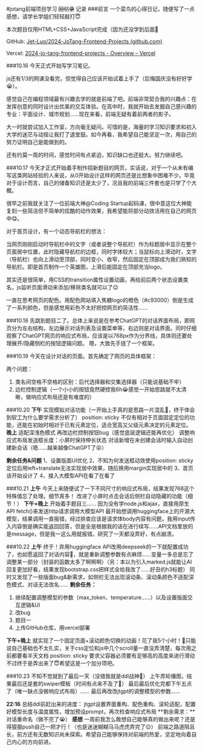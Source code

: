 #jotang前端项目学习 ~~回忆录~~ 记录
###前言
一个菜鸟的心得日记，随便写了一点感想，请学长学姐们轻轻敲打😇

本次题目仅用HTML+CSS+JavaScript完成（因为还没学到后面🫠

GitHub: [Jet-Luo/2024-JoTang-Frontend-Projects (github.com)](https://github.com/Jet-Luo/2024-JoTang-Frontend-Projects)

Vercel: [2024-jo-tang-frontend-projects - Overview – Vercel](https://vercel.com/jet-luos-projects-a68aa9ee/2024-jo-tang-frontend-projects)

###10.16
今天正式开始写学习笔记。

js还有1/3的网课没看完，但觉得自己应该开始试着上手了（后悔国庆没有好好学😭）。

感觉自己在编程领域最有兴趣去学的就是前端了吧。前端非常契合我的兴趣点：在发挥创意的同时设计出优美的交互体验。在高中时，我就开始去发掘自己感兴趣的专业：平面设计、城市规划……现在来看，前端无疑有着前两者的影子。

大一时就尝试加入工作室，方向毫无疑问。可惜的是，海量的学习知识要求和初入大学的迷茫与动摇让我打了退堂鼓。如今再看，我希望自己能坚定一次，用自己的努力证明自己是能做到的。

还有约莫一周的时间，感觉时间有点紧迫，知识缺口也还挺大。努力继续吧。

###10.17
今天才正式开始着手制作招新题目的网页，实话说，对于一个从未有编写这类网站经验的人来说，从0开始设计这样的网页还是比想象中困难不少。毕竟对于设计而言，自己的储备知识还是太少了，况且我的前端三件套也是只学了个大概。

很早之前我就关注了一位前端大神@Coding Startup起码课，很中意这位大神能复刻一些简洁但不简单的炫酷的动作效果，我希望能将部分动效活用在自己的网页中😋。

对于首页设计，有一个动态导航栏的想法：

当网页刚刚启动时导航栏中的文字（或者说整个导航栏）作为标题居中显示在整个页面居中位置，此时隐藏导航栏的边框，同时字体较大；当鼠标向上滑动时，文字（导航栏）也向上滑动至顶部，同时变小、收窄，然后固定在顶部成为我们熟知的导航栏。即是首页制作一个英雄图，上滑后能固定在顶部充当logo。

其实还是很简单，用CSS的transition属性设置动画，再给前后两个状态设置类名，js监听页面滑动来添加/移除类名就可以了😌

一直在思考网页的配色。用配色网站填入焦糖logo的橙色（#c93000）倒是生成了一系列颜色，但是感觉用彩色不太好把控网页的简洁性……

###10.18
先跳到题目二了。总体上来说是在参考ChatGPT的对话界面布局，即网页分为左右结构，左边展示对话列表及设置菜单等，右边则是对话界面。同时仔细观察了ChatGPT网页的响应式布局，应该是以768px作为分界线，具体则还要处理展开/隐藏侧栏的按钮逻辑问题。
嗯，大致先手搓了一个框架。

###10.19
今天在设计对话的页面。首先确定了网页的具体框架：

两个问题：

1. 类名间空格不空格的区别：后代选择器和交集选择器（只能说基础不牢）
2. 边栏控制逻辑（一个小小的按钮竟然硬控我6h😭感觉一开始思路就不太清晰，做响应式布局还是有难度的）

###10.20
**下午**
实现模拟对话功能（一开始上手真的是思路一片混乱🥲，终于体会到软工为什么要学需求分析了）
position: sticky 不仅有相对于页面固定定位的功能，还能在初始时相对于已有元素定位，适合宽高又父级元素决定的元素定位。
**晚上**
适配深浅色模式
再改边栏控制按钮bug（感觉底层逻辑还能再优化）
调整响应式布局发送框长度：小屏时保持伸长状态
对话新增在未创建会话时输入自动创建新会话（嗯……越来越像ChatGPT了😝）

**剩余任务&问题**
1、设置版面UI优化
2、不知为何发送框动效使用position: sticky 定位后用left+translate无法实现居中效果，随后换用margin实现居中的
3、首页该开始设计了
4、接入大模型API在看了在看了

###10.21
**上午**
今天上来随便试了一下不同尺寸的响应式布局，结果发现768这个特殊值忘了处理。细节真多！
改进了小屏时点击会话后侧栏自动隐藏的功能（细节！）
**下午+晚上**
开始着手题目三……
因为没有学node.js和ajax，直接用原生API fetch()来发送http请求调用大模型API
最开始想调用huggingface上的开源大模型，结果调用一直报错，经过排查应该是请求体body内容有问题，我用input传入内容倒是确实能返回回答，但是全是根据我的话在进行续写……API文档里放的是message，但是我一这么用就报错。研究了一天都没弄好，有点崩溃。

###10.22
**上午**
终于！弃用huggingface API改用deepseek的一下就配置成功了，也如愿返回了对话内容🥹，就是重新调整参数有点麻烦……变量一多总是忘了调整某一部分（封装的函数太多了啊啊啊）（另：本以为引入marked.js就能让AI回复更加好看，结果发现bootstrap.css把样式全给我改了……好丑的h3标题）
同时又发现了一些版面bug&新需求，如侧栏无法出现滚动条、滚动条颜色不适配深色模式、对话无法改名……
**剩余任务：**

1. 继续配置调整模型的参数（max_token、temperature……）以及设置版面交互逻辑&UI
2. 改bug
3. 题目一
4. 上传GitHub仓库，用vercel部署

**下午+晚上**
就实现了一个固定页面+滚动颜色切换的动画！花了我5个小时！🥲只能说自己基础也不太扎实，关于css定位和js中几个scroll量一直没弄清楚，每次用之前都要看半天文档
position: sticky 要求父容器必须要有足够高的高度来进行滑动
不过终于是弄出来了😇希望这是一个加分项吧。

###10.23
不知不觉就到了最后一天（没错我就是ddl战神😤）
上午弄轮播图，结果最后还是套的swiper模板（时间有点来不及了🥺）
最后最后优化完都下午五点了（唯一缺点没做响应式布局）……
最后再改改jtgpt的调整模型的参数……

**22:16**
总结ddl前赶出来的进度：
jtgpt设置界面重构、配色重构、滚轮适配，配置好模型长度与温度属性，增加预设prompt，再次检查响应式布局
**剩余需求：**对话重命名（做不完了😭）
**感想**
一周前我怎么敢想自己能够真的做出来呢？还是得狠狠push自己一把才行！（也是迷迷糊糊马马虎虎弄完了😌）
前端之路道阻且长，前方还有无数知识尚未探索。希望自己能够保持对前端的热爱，坚定地向着自己内心的方向前进。
